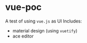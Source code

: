 # vue-poc

A test of using `vue.js` as UI
Includes:
* material design (using `vuetify`)
* ace editor
